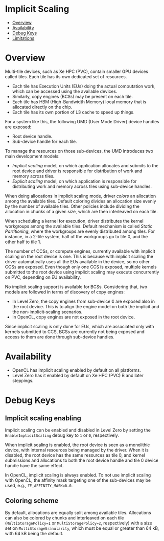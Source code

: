 <!---

Copyright (C) 2022 Intel Corporation

SPDX-License-Identifier: MIT

-->

# Implicit Scaling

* [Overview](#Overview)
* [Availability](#Availability)
* [Debug Keys](#Debug-Keys)
* [Limitations](#Limitations)

# Overview

Multi-tile devices, such as Xe HPC (PVC), contain smaller GPU devices called tiles. Each tile has its own dedicated set of resources.

* Each tile has Execution Units (EUs) doing the actual computation work, which can be accessed using the available devices.
* Similarly, copy engines (BCSs) may be present on each tile.
* Each tile has HBM (High-Bandwidth Memory) local memory that is allocated directly on the chip.
* Each tile has its own portion of L3 cache to speed up things.

For a system like this, the following UMD (User Mode Driver) device handles are exposed:

* Root device handle.
* Sub-device handle for each tile.

To manage the resources on those sub-devices, the UMD introduces two main development models:

* *Implicit scaling* model, on which application allocates and submits to the root device and driver is responsible for distribution of work and memory across tiles.
* *Explicit scaling* model, on which application is responsible for distributing work and memory across tiles using sub-device handles.

When doing allocations in implicit scaling mode, driver *colors* an allocation among the available tiles. Default coloring divides an allocation size evenly by the number of available tiles. Other policies include dividing the allocation in chunks of a given size, which are then interleaved on each tile.

When scheduling a kernel for execution, driver distributes the kernel workgroups among the available tiles. Default mechanism is called *Static Partitioning*, where the workgroups are evenly distributed among tiles. For instance, in a 2-tile system, half of the workgroups go to tile 0, and the other half to tile 1.

The number of CCSs, or compute engines, currently available with implicit scaling on the root device is one. This is because with implicit scaling the driver automatically uses all the EUs available in the device, so no other CCSs are exposed. Even though only one CCS is exposed, multiple kernels submitted to the root device using implicit scaling may execute concurrently on PVC, depending on EU availability.

No implicit scaling support is available for BCSs. Considering that, two models are followed in terms of discovery of copy engines:

* In Level Zero, the copy engines from sub-device 0 are exposed also in the root device. This is to align the engine model on both the implicit and the non-implicit-scaling scenarios.
* In OpenCL, copy engines are not exposed in the root device.

Since implicit scaling is only done for EUs, which are associated only with kernels submitted to CCS, BCSs are currently not being exposed and access to them are done through sub-device handles.

# Availability

* OpenCL has implicit scaling enabled by default on all platforms.
* Level Zero has it enabled by default on Xe HPC (PVC) B and later steppings.

# Debug Keys

## Implicit scaling enabling

Implicit scaling can be enabled and disabled in Level Zero by setting the `EnableImplicitScaling` debug key to `1` or `0`, respectively.

When implicit scaling is enabled, the root device is seen as a monolithic device, with internal resources being managed by the driver. When it is disabled, the root device has the same resources as tile 0, and kernel submissions and allocations to both the root device handle and tile 0 device handle have the same effect.

In OpenCL, implicit scaling is always enabled. To not use implicit scaling with OpenCL, the affinity mask targeting one of the sub-devices may be used, e.g., `ZE_AFFINITY_MASK=0.0`.

## Coloring scheme

By default, allocations are equally split among available tiles. Allocations can also be colored by chunks and interleaved on each tile (`MultiStoragePolicy=1` or `MultiStoragePolicy=2`, respectively) with a size set on `MultiStorageGranularity`, which must be equal or greater than 64 kB, with 64 kB being the default.
